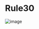 # Rule30

![image](https://github.com/glennwiz/Rule30/assets/195927/28f01c3a-5914-4a16-8eea-286ba1c4c1b3)
